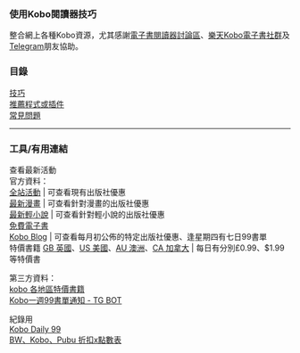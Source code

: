 ### 使用Kobo閱讀器技巧

整合網上各種Kobo資源，尤其感謝[電子書閱讀器討論區](https://www.facebook.com/groups/ereaderfamily)、[樂天Kobo電子書社群](https://www.facebook.com/groups/KoboTWN)及[Telegram](https://t.me/KoboTWN)朋友協助。

### 目錄

[技巧](/Doc/技巧.md)<br>
[推薦程式或插件](/Doc/推薦程式或插件.md)<br>
[常見問題](/Doc/常見問題.md)<br>

<hr>

### 工具/有用連結

查看最新活動<br>
官方資料：<br>
[全站活動](https://www.kobo.com/tw/zh/p/tw-activities-bestofmonth) | 可查看現有出版社優惠<br>
[最新漫畫](https://www.kobo.com/tw/zh/p/tw-comics-bestofmonth) | 可查看針對漫畫的出版社優惠<br>
[最新輕小說](https://www.kobo.com/tw/zh/p/tw-lightnovels-bestofmonth) | 可查看針對輕小說的出版社優惠<br>
[免費電子書](https://www.kobo.com/tw/zh/p/free-ebooks)<br>
[Kobo Blog](https://www.kobo.com/zh/blog/blog/%E5%A5%BD%E8%AE%80%E6%9B%B8%E5%96%AE) | 可查看每月初公佈的特定出版社優惠、逢星期四有七日99書單<br>
特價書籍 [GB 英國](https://www.kobo.com/gb/en/deals)、[US 美國](https://www.kobo.com/us/en/deals)、[AU 澳洲](https://www.kobo.com/au/en/deals)、[CA 加拿大](https://www.kobo.com/ca/en/deals) | 每日有分別£0.99、$1.99等特價書<br>

第三方資料：<br>
[kobo 各地區特價書籍](https://kobo-promotion.herokuapp.com)<br>
[Kobo一週99書單通知 - TG BOT](https://t.me/s/kobo_99_notifier)<br>

紀錄用<br>
[Kobo Daily 99](https://github.com/users/Megumi-B/projects/3/views/1)<br>
[BW、Kobo、Pubu 折扣x點數表](https://docs.google.com/spreadsheets/d/1W9_gRPUMlY4wpHd8-nKyTy67EQsEN4JlMU7ToVTkJEc/edit#gid=1565248845)

